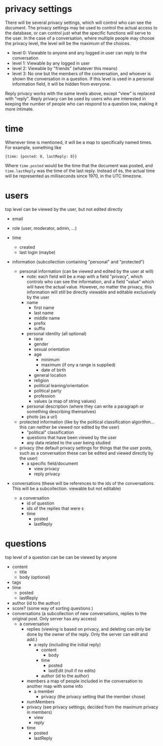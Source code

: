 # privacy settings

There will be several privacy settings, which will control who can see the document. The privacy settings may be used
to control the actual access to the database, or can control just what the specific functions will serve to the user.
In the case of a conversation, where multiple people may choose the privacy level, the level will be the maximum
of the choices.

* level 0: Viewable to anyone and any logged in user can reply to the conversation
* level 1: Viewable by any logged in user
* level 2: Viewable by "friends" (whatever this means)
* level 3: No one but the members of the conversation, and whoever is shown the conversation
           in a question. If this level is used in a personal information field, it will be hidden from everyone.

Reply privacy works with the same levels above, except "view" is replaced with "reply". Reply
privacy can be used by users who are interested in keeping the number of people who can respond
to a question low, making it more intimate.

# time

Whenever time is mentioned, it will be a map to specifically named times. For example,
something like

`{time: {posted: 0, lastReply: 0}}`

Where `time.posted` would be the time that the document was posted, and
`time.lastReply` was the time of the last reply. Instead of `0`s, the actual time will be
represented as milliseconds since 1970, in the UTC timezone.

# users
top level can be viewed by the user, but not edited directly
* email
* role (user, moderator, admin, ...)
* time
    * created
    * last login (maybe)
* information (subcollection containing "personal" and "protected")
    * personal information (can be viewed and edited by the user at will)
        * note: each field will be a map with a field "privacy", which controls who can see the information, 
          and a field "value" which will have the actual value. However, no matter the privacy, this information
          will still be directly viewable and editable exclusively by the user
        * name
            * first name
            * last name
            * middle name
            * prefix
            * suffix
        * personal identity (all optional)
            * race
            * gender
            * sexual orientation
            * age
                * minimum
                * maximum (if ony a range is supplied)
                * date of birth
            * general location
            * religion
            * political leaning/orientation
            * political party
            * profession
            * values (a map of string values)
        * personal description (where they can write a paragraph or something describing themselves)
        * photo (as a url)
    * protected information (like by the political classification algorithm... this can neither be viewed nor edited by the user)
        * "political" classification
        * questions that have been viewed by the user
        * any data related to the user being studied
    * privacy (the default privacy settings for things that the user posts, such as a conversation
        these can be edited and viewed directly by the user)
        * a specific field/document
            * view privacy
            * reply privacy
        
* conversations (these will be references to the ids of the conversations. This will be a subcollection. viewable but not editable)
    * a conversation
        * id of question
        * ids of the replies that were s
        * time
            * posted
            * lastReply
        
    
# questions

top level of a question can be can be viewed by anyone

* content
    * title
    * body (optional)
* tags
* time
    * posted
    * lastReply
* author (id to the author)
* score? (some way of sorting questions )
* conversations (a subcollection of new conversations, replies to the original post. Only server has any access)
    * a conversation
        * replies (viewing is based on privacy, and deleting can
                   only be done by the owner of the reply. Only the server can edit and add.)
            * a reply (including the initial reply)
                * content
                    * body
                * time
                    * posted
                    * lastEdit (null if no edits)
                * author (id to the author)
        * members a map of people included in the conversation to another map with some info
            * a member
                * privacy (the privacy setting that the member chose)
        * numMembers      
        * privacy (see privacy settings; decided from the maximum privacy in members)
            * view
            * reply
        * time
            * posted
            * lastReply




